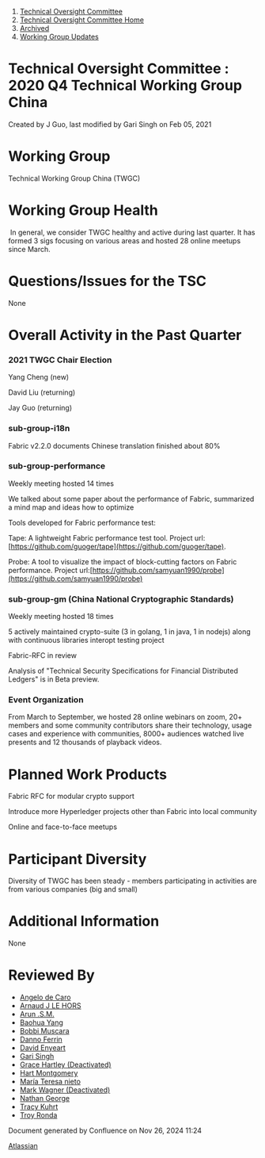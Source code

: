 1. [Technical Oversight Committee](index.html)
2. [Technical Oversight Committee Home](Technical-Oversight-Committee-Home_21430274.html)
3. [Archived](Archived_21447696.html)
4. [Working Group Updates](Working-Group-Updates_21434862.html)

# Technical Oversight Committee : 2020 Q4 Technical Working Group China

Created by J Guo, last modified by Gari Singh on Feb 05, 2021

# Working Group

Technical Working Group China (TWGC)

# Working Group Health

 In general, we consider TWGC healthy and active during last quarter. It has formed 3 sigs focusing on various areas and hosted 28 online meetups since March.

# Questions/Issues for the TSC

None

# Overall Activity in the Past Quarter

### 2021 TWGC Chair Election

Yang Cheng (new)

David Liu (returning)

Jay Guo (returning)

### sub-group-i18n

Fabric v2.2.0 documents Chinese translation finished about 80%

### sub-group-performance

Weekly meeting hosted 14 times

We talked about some paper about the performance of Fabric, summarized a mind map and ideas how to optimize

Tools developed for Fabric performance test:

Tape: A lightweight Fabric performance test tool. Project url: [https://github.com/guoger/tape](https://github.com/guoger/tape).

Probe: A tool to visualize the impact of block-cutting factors on Fabric performance. Project url:[https://github.com/samyuan1990/probe](https://github.com/samyuan1990/probe)

### sub-group-gm (China National Cryptographic Standards)

Weekly meeting hosted 18 times

5 actively maintained crypto-suite (3 in golang, 1 in java, 1 in nodejs) along with continuous libraries interopt testing project

Fabric-RFC in review

Analysis of "Technical Security Specifications for Financial Distributed Ledgers" is in Beta preview.

### Event Organization

From March to September, we hosted 28 online webinars on zoom, 20+ members and some community contributors share their technology, usage cases and experience with communities, 8000+ audiences watched live presents and 12 thousands of playback videos.

# Planned Work Products

Fabric RFC for modular crypto support

Introduce more Hyperledger projects other than Fabric into local community

Online and face-to-face meetups

# Participant Diversity

Diversity of TWGC has been steady - members participating in activities are from various companies (big and small)

# Additional Information

None

# Reviewed By

- [Angelo de Caro](https://lf-hyperledger.atlassian.net/wiki/people/70121:d6b0f0e4-825f-4f16-88e1-4d14e95f2f10?ref=confluence)
- [Arnaud J LE HORS](https://lf-hyperledger.atlassian.net/wiki/people/70121:0e75e3b8-500a-4067-9f7e-ed46e91bcb9d?ref=confluence)
- [Arun .S.M.](https://lf-hyperledger.atlassian.net/wiki/people/621a0e5097d313006ba7386a?ref=confluence)
- [Baohua Yang](https://lf-hyperledger.atlassian.net/wiki/people/557058:17d87dbf-05fe-4c1b-84cf-fd69f7fcbb20?ref=confluence)
- [Bobbi Muscara](https://lf-hyperledger.atlassian.net/wiki/people/5c4cb1b7d8bbb7445c0a457e?ref=confluence)
- [Danno Ferrin](https://lf-hyperledger.atlassian.net/wiki/people/5b7f2d80c4e4892a5b789551?ref=confluence)
- [David Enyeart](https://lf-hyperledger.atlassian.net/wiki/people/712020:30d7e775-8a5d-4896-8950-8da2af027639?ref=confluence)
- [Gari Singh](https://lf-hyperledger.atlassian.net/wiki/people/557058:51429e31-90f4-4684-b7cd-9a4fe15ff188?ref=confluence)
- [Grace Hartley (Deactivated)](https://lf-hyperledger.atlassian.net/wiki/people/5c3e0cd1ff324728a1db2448?ref=confluence)
- [Hart Montgomery](https://lf-hyperledger.atlassian.net/wiki/people/712020:86f447c0-86dc-43b3-ac03-6a31923bbb84?ref=confluence)
- [María Teresa nieto](https://lf-hyperledger.atlassian.net/wiki/people/5d36fa46af1d920bc99755b6?ref=confluence)
- [Mark Wagner (Deactivated)](https://lf-hyperledger.atlassian.net/wiki/people/70121:81b88945-c9ef-40fe-9224-207bdb280922?ref=confluence)
- [Nathan George](https://lf-hyperledger.atlassian.net/wiki/people/712020:3e7556ab-cdb8-47f5-8b68-12a3378021fd?ref=confluence)
- [Tracy Kuhrt](https://lf-hyperledger.atlassian.net/wiki/people/712020:eb6ae9c3-aa8e-40ba-9dab-a6969b1ac52e?ref=confluence)
- [Troy Ronda](https://lf-hyperledger.atlassian.net/wiki/people/557058:c854f35a-2b58-4be3-9003-ca2a67495580?ref=confluence)

Document generated by Confluence on Nov 26, 2024 11:24

[Atlassian](http://www.atlassian.com/)

